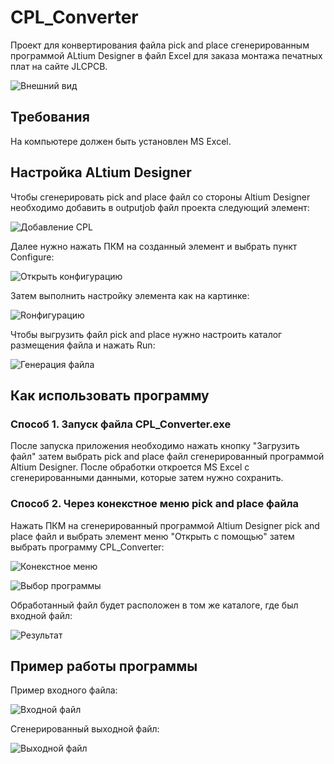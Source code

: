 # CPL_Converter
Проект для конвертирования файла pick and place сгенерированным программой ALtium Designer в файл Excel для заказа монтажа печатных плат на сайте JLCPCB.

![Внешний вид](Resources/MainForm.png)

## Требования

На компьютере должен быть установлен MS Excel.

## Настройка ALtium Designer

Чтобы сгенерировать pick and place файл со стороны Altium Designer необходимо добавить в outputjob файл проекта следующий элемент:

![Добавление CPL](Resources/AD_CPL_Add.png)

Далее нужно нажать ПКМ на созданный элемент и выбрать пункт Configure:

![Открыть конфигурацию](Resources/AD_CPL_Config.png)

Затем выполнить настройку элемента как на картинке:

![Rонфигурацию](Resources/AD_CPL_Settings.png)

Чтобы выгрузить файл pick and place нужно настроить каталог размещения файла и нажать Run:

![Генерация файла](Resources/AD_CPL_Run.png)

## Как использовать программу

### Способ 1. Запуск файла CPL_Converter.exe

После запуска приложения необходимо нажать кнопку "Загрузить файл" затем выбрать pick and place файл сгенерированный программой Altium Designer. После обработки откроется MS Excel с сгенерированными данными, которые затем нужно сохранить.

### Способ 2. Через конекстное меню pick and place файла

Нажать ПКМ на сгенерированный программой Altium Designer pick and place файл и выбрать элемент меню "Открыть с помощью"  затем выбрать программу CPL_Converter:

![Конекстное меню](Resources/ContextMenuUsing1.png)

![Выбор программы](Resources/ContextMenuUsing2.png)

Обработанный файл будет расположен в том же каталоге, где был входной файл:

![Результат](Resources/ContextMenuUsing3.png)

## Пример работы программы

Пример входного файла:

![Входной файл](Resources/InputFile_ex.png)

Сгенерированный выходной файл:

![Выходной файл](Resources/OutputFile_ex.png)